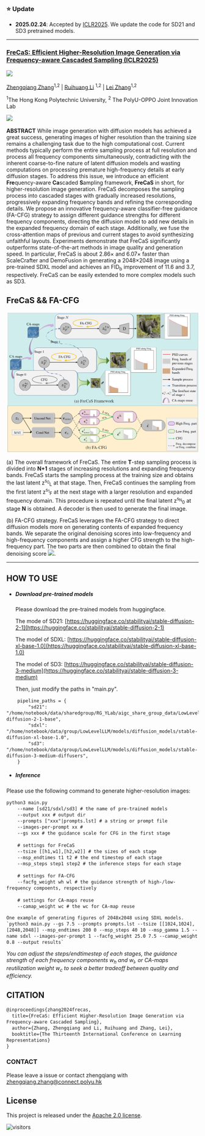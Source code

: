 ### :star: Update
- **2025.02.24**: Accepted by [ICLR2025](https://iclr.cc/Conferences/2025). We update the code for SD21 and SD3 pretrained models.

---

### [FreCaS: Efficient Higher-Resolution Image Generation via Frequency-aware  Cascaded Sampling (ICLR2025)](https://arxiv.org/abs/2410.18410)


<a href='https://arxiv.org/abs/2410.18410'><img src='https://img.shields.io/badge/arXiv-2410.18410-b31b1b.svg'></a>

[Zhengqiang Zhang](https://scholar.google.com.hk/citations?hl=zh-CN&user=UX26wSMAAAAJ)<sup>1,2</sup> | [Ruihuang Li](https://scholar.google.com.hk/citations?user=8CfyOtQAAAAJ&hl=zh-CN&oi=ao) <sup>1,2</sup> | [Lei Zhang](https://scholar.google.com.hk/citations?hl=zh-CN&user=tAK5l1IAAAAJ)<sup>1,2</sup>

<sup>1</sup>The Hong Kong Polytechnic University, <sup>2</sup> The PolyU-OPPO Joint Innovation Lab

![](figures/results.jpg)

**ABSTRACT** While image generation with diffusion models has achieved a great success, generating images of higher resolution than the training size remains a challenging task due to the high computational cost. Current methods typically perform the entire sampling process at full resolution and process all frequency components simultaneously, contradicting with the inherent coarse-to-fine nature of latent diffusion models and wasting computations on processing premature high-frequency details at early diffusion stages. To address this issue, we introduce an efficient **Fre**quency-aware **Ca**scaded **S**ampling framework, **FreCaS** in short, for higher-resolution image generation. FreCaS decomposes the sampling process into cascaded stages with gradually increased resolutions, progressively expanding frequency bands and refining the corresponding details. We propose an innovative frequency-aware classifier-free guidance (FA-CFG) strategy to assign different guidance strengths for different frequency components, directing the diffusion model to add new details in the expanded frequency domain of each stage. Additionally, we fuse the cross-attention maps of previous and current stages to avoid synthesizing unfaithful layouts. Experiments demonstrate that FreCaS significantly outperforms state-of-the-art methods in image quality and generation speed. In particular, FreCaS is about 2.86&times; and 6.07&times; faster than ScaleCrafter and DemoFusion in generating a 2048&times;2048 image using a pre-trained SDXL model and achieves an FID<sub>b</sub> improvement of 11.6 and 3.7, respectively. FreCaS can be easily extended to more complex models such as SD3.

## FreCaS && FA-CFG

![](figures/framework.png)

(a) The overall framework of FreCaS. The entire **T**-step sampling process is divided into **N+1** stages of increasing resolutions and expanding frequency bands. FreCaS starts the sampling process at the training size and obtains the last latent z<sup>s<sub>0</sub></sup><sub>L</sub> at that stage. Then, FreCaS continues the sampling from the first latent z<sup>s<sub>1</sub></sup><sub>F</sub> at the next stage with a larger resolution and expanded frequency domain. This procedure is repeated until the final latent z<sup>s<sub>N</sub></sup><sub>0</sub> at stage **N** is obtained. A decoder is then used to generate the final image.

(b) FA-CFG strategy. FreCaS leverages the FA-CFG strategy to direct diffusion models more on generating contents of expanded frequency bands. We separate the original denoising scores into low-frequency and high-frequency components and assign a higher CFG strength to the high-frequency part. The two parts are then combined to obtain the final denoising score <img src="http://latex.codecogs.com/svg.latex?\hat%20\epsilon" />.


---

## HOW TO USE

- ##### Download pre-trained models
  Please download the pre-trained models from huggingface.
  
  The mode of SD21: [https://huggingface.co/stabilityai/stable-diffusion-2-1](https://huggingface.co/stabilityai/stable-diffusion-2-1)
  
  The model of SDXL: [https://huggingface.co/stabilityai/stable-diffusion-xl-base-1.0](https://huggingface.co/stabilityai/stable-diffusion-xl-base-1.0)
  
  The model of SD3: [https://huggingface.co/stabilityai/stable-diffusion-3-medium](https://huggingface.co/stabilityai/stable-diffusion-3-medium)
  
  Then, just modify the paths in "main.py".
```
    pipeline_paths = {
        "sd21": "/home/notebook/data/sharedgroup/RG_YLab/aigc_share_group_data/LowLevelLLM/models/diffusion_models/stable-diffusion-2-1-base",
        "sdxl": "/home/notebook/data/group/LowLevelLLM/models/diffusion_models/stable-diffusion-xl-base-1.0",
        "sd3": "/home/notebook/data/group/LowLevelLLM/models/diffusion_models/stable-diffusion-3-medium-diffusers",
    }
```
  
- ##### Inference
Please use the following command to generate higher-resolution images:
```
python3 main.py 
    --name [sd21/sdxl/sd3] # the name of pre-trained models
    --output xxx # output dir
    --prompts ["xxx"|prompts.lst] # a string or prompt file
    --images-per-prompt xx #
    --gs xxx # the guidance scale for CFG in the first stage
    
    # settings for FreCaS
    --tsize [[h1,w1],[h2,w2]] # the sizes of each stage
    --msp_endtimes t1 t2 # the end timestep of each stage
    --msp_steps step1 step2 # the inference steps for each stage
    
    # settings for FA-CFG
    --facfg_weight wh wl # the guidance strength of high-/low-frequency compoents, respectively
    
    # settings for CA-maps reuse
    --camap_weight wc # the wc for CA-map reuse
```

    One example of generating figures of 2048x2048 using SDXL models.
    `python3 main.py --gs 7.5 --prompts prompts.lst --tsize [[1024,1024],[2048,2048]] --msp_endtimes 200 0 --msp_steps 40 10 --msp_gamma 1.5 --name sdxl --images-per-prompt 1 --facfg_weight 25.0 7.5 --camap_weight 0.8 --output results`
    

*You can adjust the steps/endtimestep of each stages, the guidance strength of each frequency components w<sub>h</sub> and w<sub>l</sub>, or CA-maps reutilization weight w<sub>c</sub> to seek a better tradeoff between quality and efficiency.*


## CITATION

```
@inproceedings{zhang2024frecas,
  title={FreCaS: Efficient Higher-Resolution Image Generation via Frequency-aware Cascaded Sampling},
  author={Zhang, Zhengqiang and Li, Ruihuang and Zhang, Lei},
  booktitle={The Thirteenth International Conference on Learning Representations}
}
```

### CONTACT

Please leave a issue or contact zhengqiang with [zhengqiang.zhang@connect.polyu.hk](mailto:zhengqiang.zhang@connect.polyu.hk)

## License
This project is released under the [Apache 2.0 license](https://www.apache.org/licenses/LICENSE-2.0.html).

![visitors](https://visitor-badge.laobi.icu/badge?page_id=xtudbxk.FreCaS)
